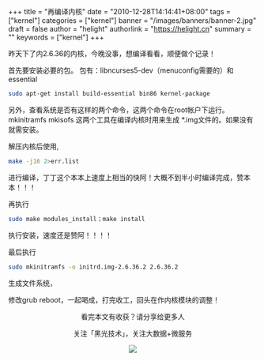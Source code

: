 +++
title = "再编译内核"
date = "2010-12-28T14:14:41+08:00"
tags = ["kernel"]
categories = ["kernel"]
banner = "/images/banners/banner-2.jpg"
draft = false
author = "helight"
authorlink = "https://helight.cn"
summary = ""
keywords = ["kernel"]
+++

昨天下了内2.6.36的内核，今晚没事，想编译看看，顺便做个记录！

首先要安装必要的包。 包有：libncurses5-dev（menuconfig需要的）和essential 
``` sh
sudo apt-get install build-essential bin86 kernel-package 
```
另外，查看系统是否有这样的两个命令，这两个命令在root帐户下运行。 mkinitramfs mkisofs 这两个工具在编译内核时用来生成 *.img文件的。如果没有就需安装。

解压内核后使用, 
``` sh
make -j16 2>err.list
```
进行编译，丁丁这个本本上速度上相当的快阿！大概不到半小时编译完成，赞本本！！！

再执行
``` sh
sudo make modules_install；make install
```
执行安装，速度还是赞阿！！！！

最后执行
``` sh
sudo mkinitramfs -o initrd.img-2.6.36.2 2.6.36.2
```
生成文件系统，

修改grub reboot，一起喝成，打完收工，回头在作内核模块的调整！

<center>
看完本文有收获？请分享给更多人<br>

关注「黑光技术」，关注大数据+微服务<br>

![](/images/qrcode_helight_tech.jpg)
</center>
